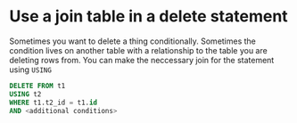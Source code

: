# Use a join table in a delete statement

Sometimes you want to delete a thing conditionally.
Sometimes the condition lives on another table with a relationship to the table you are deleting rows from.
You can make the neccessary join for the statement using `USING`

```sql
DELETE FROM t1
USING t2
WHERE t1.t2_id = t1.id
AND <additional conditions>
```
